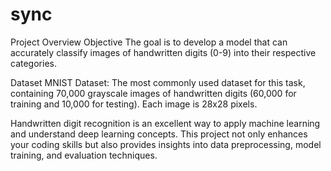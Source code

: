 # sync


Project Overview
Objective
The goal is to develop a model that can accurately classify images of handwritten digits (0-9) into their respective categories.

Dataset
MNIST Dataset: The most commonly used dataset for this task, containing 70,000 grayscale images of handwritten digits (60,000 for training and 10,000 for testing). Each image is 28x28 pixels.


Handwritten digit recognition is an excellent way to apply machine learning and understand deep learning concepts. This project not only enhances your coding skills but also provides insights into data preprocessing, model training, and evaluation techniques.
